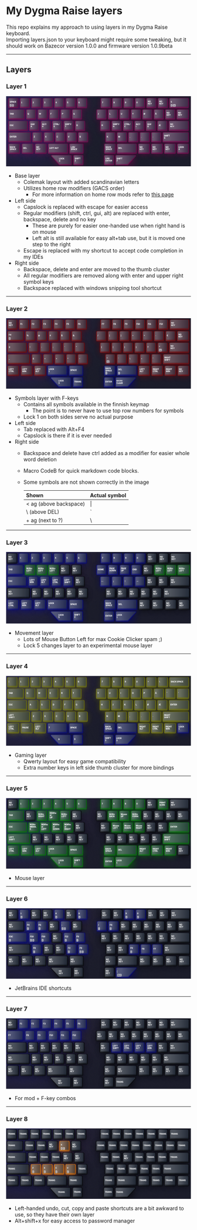 # My Dygma Raise layers

This repo explains my approach to using layers in my Dygma Raise keyboard.  
Importing layers.json to your keyboard might require some tweaking, but it should work on Bazecor version 1.0.0 and firmware version 1.0.9beta

---

## Layers

### Layer 1

![layer_1](./img/layer_1.png)

- Base layer
  - Colemak layout with added scandinavian letters
  - Utilizes home row modifiers (GACS order)
    - For more information on home row mods refer to [this page](https://precondition.github.io/home-row-mods)
- Left side
  - Capslock is replaced with escape for easier access
  - Regular modifiers (shift, ctrl, gui, alt) are replaced with enter, backspace, delete and no key
    - These are purely for easier one-handed use when right hand is on mouse
    - Left alt is still available for easy alt+tab use, but it is moved one step to the right
  - Escape is replaced with my shortcut to accept code completion in my IDEs
- Right side
  - Backspace, delete and enter are moved to the thumb cluster
  - All regular modifiers are removed along with enter and upper right symbol keys
  - Backspace replaced with windows snipping tool shortcut

---

### Layer 2

![layer_2](./img/layer_2.png)

- Symbols layer with F-keys
  - Contains all symbols available in the finnish keymap
    - The point is to never have to use top row numbers for symbols
  - Lock 1 on both sides serve no actual purpose
- Left side
  - Tab replaced with Alt+F4
  - Capslock is there if it is ever needed
- Right side
  - Backspace and delete have ctrl added as a modifier for easier whole word deletion
  - Macro CodeB for quick markdown code blocks.
  - Some symbols are not shown correctly in the image
  
    | Shown                  | Actual symbol |
    |------------------------|---------------|
    | < ag (above backspace) | \|            |
    | \ (above DEL)          | `             |
    | + ag (next to ?)       | \             |

---

### Layer 3

![layer_3](./img/layer_3.png)

- Movement layer
  - Lots of Mouse Button Left for max Cookie Clicker spam ;)
  - Lock 5 changes layer to an experimental mouse layer

---

### Layer 4

![layer_4](./img/layer_4.png)

- Gaming layer
  - Qwerty layout for easy game compatibility
  - Extra number keys in left side thumb cluster for more bindings

---

### Layer 5

![layer_5](./img/layer_5.png)

- Mouse layer

---

### Layer 6
![layer_6](./img/layer_6.png)

- JetBrains IDE shortcuts

---

### Layer 7
![layer_7](./img/layer_7.png)

- For mod + F-key combos

---

### Layer 8
![layer_8](./img/layer_8.png)

- Left-handed undo, cut, copy and paste shortcuts are a bit awkward to use, so they have their own layer
- Alt+shift+x for easy access to password manager
